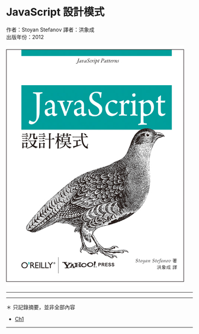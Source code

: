 # JavaScript 設計模式

作者：Stoyan Stefanov
譯者：洪象成   
出版年份：2012

![alt text](./assets/images/book-cover.png)

---


---

＊ 只記錄摘要，並非全部內容

- [Ch1 ](#)

---